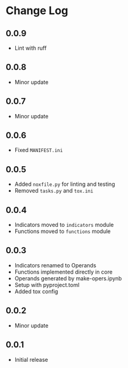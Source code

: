 # Change Log

## 0.0.9
- Lint with ruff

## 0.0.8
- Minor update

## 0.0.7
- Minor update

## 0.0.6
- Fixed `MANIFEST.ini`

## 0.0.5
- Added `noxfile.py` for linting and testing
- Removed `tasks.py` and `tox.ini`

## 0.0.4
- Indicators moved to `indicators` module
- Functions moved to `functions` module

## 0.0.3
- Indicators renamed to Operands
- Functions implemented directly in core
- Operands generated by make-opers.ipynb
- Setup with pyproject.toml
- Added tox config

## 0.0.2
- Minor update

## 0.0.1
- Initial release
